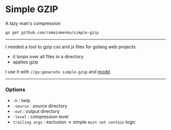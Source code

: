# Simple GZIP

A lazy man's compression

`go get github.com/romainmenke/simple-gzip`

---

I needed a tool to gzip css and js files for golang web projects.

- it loops over all files in a directory
- applies gzip

I use it with `//go:generate simple-gzip` and [modd](https://github.com/cortesi/modd).

---

### Options

- `-h`            : help
- `-source`       : source directory
- `-out`          : output directory
- `-level`        : compression level
- `trailing args` : exclusion -> simple `must not contain` logic
